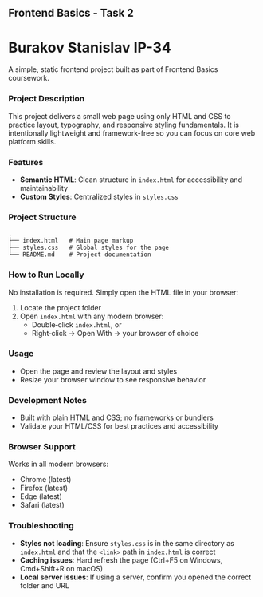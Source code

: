 ## Frontend Basics - Task 2
# Burakov Stanislav IP-34

A simple, static frontend project built as part of Frontend Basics coursework.

### Project Description

This project delivers a small web page using only HTML and CSS to practice layout, typography, and responsive styling fundamentals. It is intentionally lightweight and framework-free so you can focus on core web platform skills.

### Features

- **Semantic HTML**: Clean structure in `index.html` for accessibility and maintainability
- **Custom Styles**: Centralized styles in `styles.css`

### Project Structure

```
.
├── index.html   # Main page markup
├── styles.css   # Global styles for the page
└── README.md    # Project documentation
```

### How to Run Locally

No installation is required. Simply open the HTML file in your browser:

1. Locate the project folder
2. Open `index.html` with any modern browser:
   - Double‑click `index.html`, or
   - Right‑click → Open With → your browser of choice

### Usage

- Open the page and review the layout and styles
- Resize your browser window to see responsive behavior

### Development Notes

- Built with plain HTML and CSS; no frameworks or bundlers
- Validate your HTML/CSS for best practices and accessibility

### Browser Support

Works in all modern browsers:
- Chrome (latest)
- Firefox (latest)
- Edge (latest)
- Safari (latest)

### Troubleshooting

- **Styles not loading**: Ensure `styles.css` is in the same directory as `index.html` and that the `<link>` path in `index.html` is correct
- **Caching issues**: Hard refresh the page (Ctrl+F5 on Windows, Cmd+Shift+R on macOS)
- **Local server issues**: If using a server, confirm you opened the correct folder and URL


